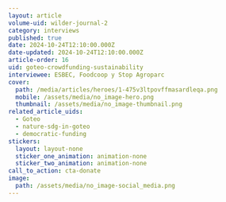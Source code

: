 ```yaml
---
layout: article
volume-uid: wilder-journal-2
category: interviews
published: true
date: 2024-10-24T12:10:00.000Z
date-updated: 2024-10-24T12:10:00.000Z
article-order: 16
uid: goteo-crowdfunding-sustainability
interviewee: ESBEC, Foodcoop y Stop Agroparc
cover:
  path: /media/articles/heroes/1-475v3ltpovffmasardleqa.png
  mobile: /assets/media/no_image-hero.png
  thumbnail: /assets/media/no_image-thumbnail.png
related_article_uids:
  - Goteo
  - nature-sdg-in-goteo
  - democratic-funding
stickers:
  layout: layout-none
  sticker_one_animation: animation-none
  sticker_two_animation: animation-none
call_to_action: cta-donate
image:
  path: /assets/media/no_image-social_media.png
---
```


